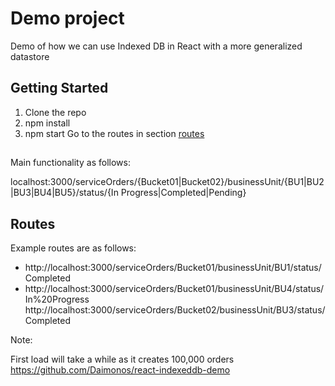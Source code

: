# Demo project
Demo of how we can use Indexed DB in React with a more generalized datastore

## Getting Started
1. Clone the repo
2. npm install
3. npm start
Go to the routes in section [routes](#Routes)

## 
Main functionality as follows:

localhost:3000/serviceOrders/{Bucket01|Bucket02}/businessUnit/{BU1|BU2|BU3|BU4|BU5}/status/{In Progress|Completed|Pending}

## Routes
Example routes are as follows:
* http://localhost:3000/serviceOrders/Bucket01/businessUnit/BU1/status/Completed
* http://localhost:3000/serviceOrders/Bucket01/businessUnit/BU4/status/In%20Progress
http://localhost:3000/serviceOrders/Bucket02/businessUnit/BU3/status/Completed

Note:

First load will take a while as it creates 100,000 orders
https://github.com/Daimonos/react-indexeddb-demo